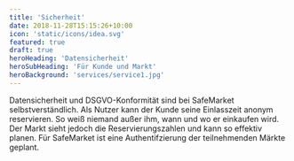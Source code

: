```yaml
---
title: 'Sicherheit'
date: 2018-11-28T15:15:26+10:00
icon: 'static/icons/idea.svg'
featured: true
draft: true
heroHeading: 'Datensicherheit'
heroSubHeading: 'Für Kunde und Markt'
heroBackground: 'services/service1.jpg'
---
```


Datensicherheit und DSGVO-Konformität sind bei SafeMarket selbstverständlich. Als Nutzer kann der Kunde seine Einlasszeit anonym reservieren. So weiß niemand außer ihm, wann und wo er einkaufen wird. Der Markt sieht jedoch die Reservierungszahlen und kann so effektiv planen. Für SafeMarket ist eine Authentifzierung der teilnehmenden Märkte geplant. 
